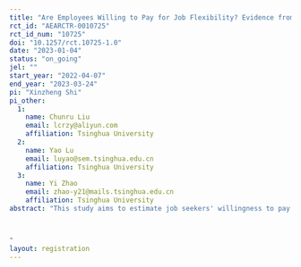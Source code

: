 ```yaml
---
title: "Are Employees Willing to Pay for Job Flexibility? Evidence from a Field Experiment in China"
rct_id: "AEARCTR-0010725"
rct_id_num: "10725"
doi: "10.1257/rct.10725-1.0"
date: "2023-01-04"
status: "on_going"
jel: ""
start_year: "2022-04-07"
end_year: "2023-03-24"
pi: "Xinzheng Shi"
pi_other:
  1:
    name: Chunru Liu
    email: lcrzy@aliyun.com
    affiliation: Tsinghua University
  2:
    name: Yao Lu
    email: luyao@sem.tsinghua.edu.cn
    affiliation: Tsinghua University
  3:
    name: Yi Zhao
    email: zhao-y21@mails.tsinghua.edu.cn
    affiliation: Tsinghua University
abstract: "This study aims to estimate job seekers' willingness to pay for job flexibility using a discrete choice experiment approach. This study is coordinated with a company and a job search board in China. In order to investigate the potential influence of Covid and/or the zero-Covid policy implemented by Chinese government, we plan to conduct two waves of experiments, one during the Covid period and one after the giving up of zero-Covid policy. 

"
layout: registration
---
```


